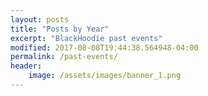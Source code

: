 ```yaml
---
layout: posts
title: "Posts by Year"
excerpt: "BlackHoodie past events"
modified: 2017-08-08T19:44:38.564948-04:00
permalink: /past-events/
header:
    image: /assets/images/banner_1.png
---
```


